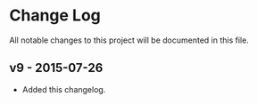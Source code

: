 # Change Log
All notable changes to this project will be documented in this file.

## v9 - 2015-07-26
- Added this changelog.
